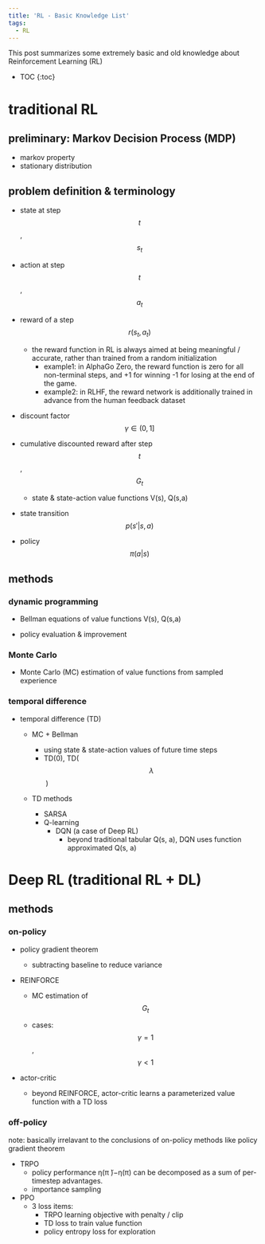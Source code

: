 ```yaml
---
title: 'RL - Basic Knowledge List'
tags:
  - RL
---
```


This post summarizes some extremely basic and old knowledge about Reinforcement Learning (RL) 

* TOC 
{:toc}


# traditional RL

## preliminary: Markov Decision Process (MDP)

- markov property
- stationary distribution

## problem definition & terminology

- state at step 
  $$
  t
  $$
  , 
  $$
  s_t
  $$
  
- action at step 
  $$
  t
  $$
  , 
  $$
  a_t
  $$
  
- reward of a step 
  $$
  r(s_t, a_t)
  $$
  
  - the reward function in RL is always aimed at being meaningful / accurate, rather than trained from a random initialization
    - example1: in AlphaGo Zero, the reward function is zero for all non-terminal steps, and +1 for winning -1 for losing at the end of the game.
    - example2: in RLHF, the reward network is additionally trained in advance from the human feedback dataset
  
- discount factor 
  $$
  \gamma \in (0, 1]
  $$
  
- cumulative discounted reward after step 
  $$
  t
  $$
  , 
  $$
  G_t
  $$

  - state & state-action value functions V(s), Q(s,a)

- state transition
  $$
   p(s' | s, a)
  $$
  
- policy 
  $$
  \pi(a | s)
  $$

## methods

### dynamic programming

- Bellman equations of value functions V(s), Q(s,a)

- policy evaluation & improvement

### Monte Carlo

- Monte Carlo (MC) estimation of value functions from sampled experience

### temporal difference

- temporal difference (TD)
  - MC + Bellman 
    - using state & state-action values of future time steps 
    - TD(0), TD(
    $$
    \lambda
    $$
    ​	)

  - TD methods
    - SARSA
    - Q-learning
      - DQN (a case of Deep RL)
        - beyond traditional tabular Q(s, a), DQN uses function approximated Q(s, a)




# Deep RL (traditional RL + DL)

## methods

### on-policy 

- policy gradient theorem
  - subtracting baseline to reduce variance
  
- REINFORCE 
  
  - MC estimation of 
    $$
    G_t
    $$
  
  - cases: 
    $$
    \gamma = 1
    $$
    , 
    $$
    \gamma < 1
    $$
  
- actor-critic
  - beyond REINFORCE, actor-critic learns a parameterized value function with a TD loss 

### off-policy 

note: basically irrelavant to the conclusions of on-policy methods like policy gradient theorem

- TRPO
  - policy performance η(π ̃)−η(π) can be decomposed as a sum of per-timestep advantages.
  - importance sampling
- PPO
  - 3 loss items:
    - TRPO learning objective with penalty / clip
    - TD loss to train value function
    - policy entropy loss for exploration
